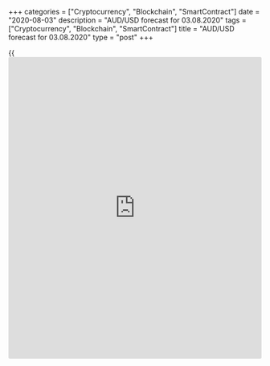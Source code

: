 +++
categories = ["Cryptocurrency", "Blockchain", "SmartContract"]
date = "2020-08-03"
description = "AUD/USD forecast for 03.08.2020"
tags = ["Cryptocurrency", "Blockchain", "SmartContract"]
title = "AUD/USD forecast for 03.08.2020"
type = "post"
+++

{{<iframe id="large-banner" src="https://www.bounty.group/#slide=24.0" width="100%" height="600" scrolling="no" style="border: 0px solid rgb(216, 221, 230); border-radius: 3px;">}}

August 3, 2020

August 3, 2020

AUD/USD forecast: Dark clouds gather over the AussieDmitri Demidenko

## Fundamental Australian dollar forecast for today

### Open the AUD/USD positions according to the outcomes of the RBA
meeting

China, having managed the pandemic, is an example of the quick economic
rebound. Australia, on the contrary, has encountered the second wave of
COVID-19 outbreak. It is an example of how a V-shaped GDP rebound turned
into a W-shaped recovery. I do not think the situation in Australia is
that dramatic. Social distancing policies in Victoria should prevent the
epidemic spread. But the Aussie is likely to be pressed down.

The Australian dollar has been 25% from the lows hit in March amid
several bullish factors. They were the confidence in a soon victory of
the pandemic, effective management of the Australian government and the
RBA, and the hopes for a quick rebound of China’s GDP. However, the
benefits of the [AUD/USD][1] bulls stopped working in the second half of
summer. But for the sales of the US dollar, the AUD would have been
corrected down much earlier. The growth in the number of coronavirus
cases, the closure of borders with Victoria, a difficult epidemiological
situation in Melbourne, where about 20% of the Australian population
lives, reduce the chances of the V-shaped rebound of Australia’s
economy.

### Dynamics of coronavirus cases and coronavirus deaths in Australia

![LiteForex: AUD/USD forecast for 03.08.2020][2]

 _Source: Trading Economics_

There are also some doubts about the quick recovery of China’s GDP.
Bloomberg’s leading indicators suggest that China’s GDP growth slowed
down in July. The difference between the manufacturing and new orders
sub-indexes composing the PMI is just 2.3%. It is a little lower than
2.5% in June but higher than the average value of 1.4% recorded in 2019.
The difference indicates that many goods remain in warehouses. It is not
yet clear how China’s economy can accelerate if the foreign demand is
weak and official Beijing is not willing to expand the measures to
stimulate domestic consumers.

The deterioration of foreign demand and the epidemiological situation in
Australia, too quick strengthening of the Aussie, and the drop in
consumer prices below zero can make the RBA abandon its wait-and-see
attitude already at the August meeting.

### Deflationary pressure in Australia

![LiteForex: AUD/USD forecast for 03.08.2020][3]

 _Source: Bloomberg_

In a best-case scenario, Philip Lowe and his colleagues should express
concerns about the excessive strengthening of the Australian dollar. At
worst, the RBA will correct its monetary [policy](https://www.fintechee.com/policy/). Taking into account
that the median forecast suggests that there will be no changes on
August 4, if there are any monetary [policy](https://www.fintechee.com/policy/) adjustments, the [AUD/USD][1]
bulls will be set back. Capital Economics says the RBA will launch the
QE targeting the long-term bonds (the central bank is currently
targeting 3-year bond yields) or cut the cash rate to 0.1%. BetaShares
Pty says it could happen already at the next meeting. At least, markets
will receive a clear signal that the rate-cutting cycle will be
continued already in November.

In case of an unpleasant surprise from the RBA, it will be relevant to
enter short-term sell trades on the [AUD/USD][1] and the [AUD/JPY][4] on
the breakouts of the supports at 0.7085-0.7075 and 74.95-0.75 with
initially narrow targets of 80-120 pips. Later, this correction can
provide a good opportunity to open long-term longs.

* * *

P.S. Did you like my article? Share it in social networks: it will be
the best “thank you" :)

Ask me questions and comment below. I’ll be glad to answer your
questions and give necessary explanations.

 **Useful links:**

  * I recommend trying to trade with a reliable broker [here][5]. The system allows you to trade by yourself or copy successful traders from all across the globe.
  * Use my promo-code BLOG for getting deposit bonus 50% on LiteForex platform. Just enter this code in the appropriate field while [depositing][6] your trading account.
  * Telegram channel with high-quality analytics, Forex reviews, training articles, and other useful things for traders <t.me/liteforex>



## Price chart of AUDUSD in real time mode

![AUD/USD forecast: Dark clouds gather over the Aussie][7]

The content of this article reflects the author’s opinion and does not
necessarily reflect the official position of LiteForex. The material
published on this page is provided for informational purposes only and
should not be considered as the provision of investment advice for the
purposes of Directive 2004/39/EC.

Rate this article:

{{value}}

( {{count}} {{title}} )

   1. my.liteforex.com/trading/chart?symbol=AUDUSD&returnUrl=true
   2. cdn.liteforex.com/cache/uploads/blog_post/fundamental_analysis/covid-australia-03-08-20.jpg?w=30&s=ee83837b5efcf8d87ebe83a3053347f1
   3. cdn.liteforex.com/cache/uploads/blog_post/fundamental_analysis/cpi-australia-03-08-20.jpg?w=30&s=f7f60be3529986cc708ea797d0a69faf
   4. my.liteforex.com/trading/chart?symbol=AUDJPY&returnUrl=true
   5. my.liteforex.com/?category=analysts-opinions&slug=audusd-forecast-dark-clouds-gather-over-the-aussie&openPopup=%2Fregistration%2Fpopup&utm_source=blog&utm_medium=article&utm_campaign=bonus
   6. my.liteforex.com/deposit/?category=analysts-opinions&slug=audusd-forecast-dark-clouds-gather-over-the-aussie&promo_code=BLOG&utm_source=blog&utm_medium=article&utm_campaign=bonus
   7. cdn.liteforex.com/cache/uploads/blog_post/fundamental_analysis/liteforex-blog-audusd-03-08-20.jpg?q=75&w=1000&s=ea1d6d513e5c727088bbd28905362376